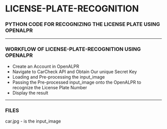 # LICENSE-PLATE-RECOGNITION

### PYTHON CODE FOR RECOGNIZING THE LICENSE PLATE USING OPENALPR

-----

### WORKFLOW OF LICENSE-PLATE-RECOGNITION USING OPENALPR

- Create an Account in OpenALPR
- Navigate to CarCheck API and Obtain Our unique Secret Key
- Loading and Pre-processing the input_image
- Passing the Pre-processed input_image onto the OpenALPR to recognize the License Plate Number
- Display the result

-----

### FILES

car.jpg - is the input_image
